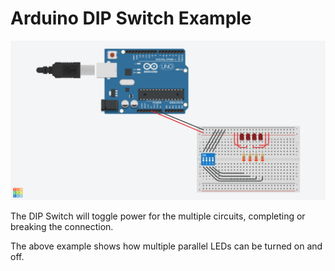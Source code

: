 # Arduino DIP Switch Example

![setup](https://raw.githubusercontent.com/polypants/Arduino-DIP-Switch-Example/master/setup.png)

The DIP Switch will toggle power for the multiple circuits, completing or breaking the connection.

The above example shows how multiple parallel LEDs can be turned on and off.


